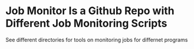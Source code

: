 # Job Monitor Is a Github Repo with Different Job Monitoring Scripts
See different directories for tools on monitoring jobs for differnet programs

